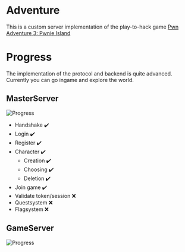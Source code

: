 # Adventure
This is a custom server implementation of the play-to-hack game [Pwn Adventure 3: Pwnie Island](https://www.pwnadventure.com/)

# Progress
The implementation of the protocol and backend is quite advanced.  
Currently you can go ingame and explore the world.

## MasterServer
![Progress](https://progress-bar.dev/80/?title=MasterServer)  
- Handshake :heavy_check_mark:
- Login :heavy_check_mark:
- Register :heavy_check_mark:
- Character :heavy_check_mark:
  - Creation :heavy_check_mark:
  - Choosing :heavy_check_mark:
  - Deletion :heavy_check_mark:
- Join game :heavy_check_mark:
- Validate token/session :x:
- Questsystem :x:
- Flagsystem :x:

## GameServer
![Progress](https://progress-bar.dev/35/?title=GameServer)
